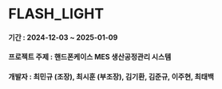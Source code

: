 # FLASH_LIGHT


#### 기간 : 2024-12-03 ~ 2025-01-09


#### 프로젝트 주제 : 핸드폰케이스 MES 생산공정관리 시스템


#### 개발자 : 최민규 (조장), 최시훈 (부조장), 김기환, 김준규, 이주현, 최태백